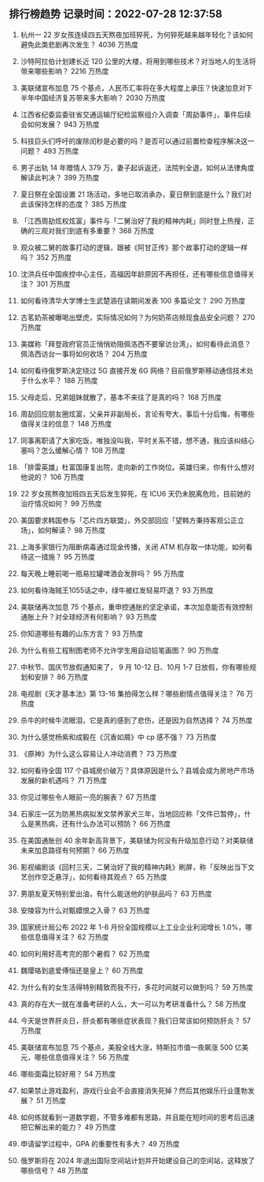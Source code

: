
## 排行榜趋势 记录时间：2022-07-28 12:37:58
  
  1. 杭州一 22 岁女孩连续四五天熬夜加班猝死，为何猝死越来越年轻化？该如何避免此类悲剧再次发生？ 4036 万热度
    
  2. 沙特阿拉伯计划建长近 120 公里的大楼，将用到哪些技术？对当地人的生活将带来哪些影响？ 2216 万热度
    
  3. 美联储宣布加息 75 个基点，人民币汇率将在多大程度上承压？快速加息对下半年中国经济复苏带来多大影响？ 2030 万热度
    
  4. 江西省纪委监委驻省交通运输厅纪检监察组介入调查「周劼事件」，事件后续会如何发展？ 943 万热度
    
  5. 科技巨头们呼吁的废除闰秒是必要的吗？是否可以通过前置检查程序解决这一问题？ 493 万热度
    
  6. 男子出轨 14 年赠情人 379 万，妻子起诉返还，法院判全退，如何从法律角度解读此判决？ 399 万热度
    
  7. 夏日祭在全国设置 21 场活动，多地已取消承办，夏日祭到底是什么？我们对此该保持怎样的态度？ 385 万热度
    
  8. 「江西周劼炫权炫富」事件与「二舅治好了我的精神内耗」同时登上热搜，正确的三观对我们到底有多重要？ 368 万热度
    
  9. 观众被二舅的故事打动的逻辑，跟被《阿甘正传》那个故事打动的逻辑一样吗？ 352 万热度
    
  10. 沈洪兵任中国疾控中心主任，高福因年龄原因不再担任，还有哪些信息值得关注？ 301 万热度
    
  11. 如何看待清华大学博士生武楚涵在读期间发表 100 多篇论文？ 290 万热度
    
  12. 古茗奶茶被曝喝出壁虎，实际情况如何？为何奶茶店频现食品安全问题？ 270 万热度
    
  13. 美媒称「拜登政府官员正悄悄劝阻佩洛西不要窜访台湾」，如何看待此消息？佩洛西访台一事将如何收场？ 204 万热度
    
  14. 如何看待俄罗斯决定绕过 5G 直接开发 6G 网络？目前俄罗斯移动通信技术处于什么水平？ 188 万热度
    
  15. 父母走后，兄弟姐妹就散了，基本不来往了是真的吗？ 168 万热度
    
  16. 周劼回应朋友圈炫富，父亲并非副局长，言论有夸大，事后十分后悔，有哪些值得关注的信息？ 148 万热度
    
  17. 同事离职请了大家吃饭，唯独没叫我，平时关系不错，想不通，我应该纠结心塞吗？怎么缓解心情？ 108 万热度
    
  18. 「排雷英雄」杜富国康复出院，走向新的工作岗位。英雄归来，你有什么想对他说的？ 106 万热度
    
  19. 22 岁女孩熬夜加班四五天后发生猝死，在 ICU6 天仍未脱离危险，目前她的治疗情况如何？ 99 万热度
    
  20. 美国要求韩国参与「芯片四方联盟」，外交部回应「望韩方秉持客观公正立场」，如何解读？ 98 万热度
    
  21. 上海多家银行为阻断病毒通过现金传播，关闭 ATM 机存取一体功能，如何看待这一措施？ 95 万热度
    
  22. 每天晚上睡前喝一瓶易拉罐啤酒会发胖吗？ 95 万热度
    
  23. 如何看待海贼王1055话之中，绿牛被红发轻易吓退？ 93 万热度
    
  24. 美联储再次加息 75 个基点，重申控通胀的坚定承诺，本次加息能否有效控制通胀上升？对全球经济有何影响？ 93 万热度
    
  25. 你知道哪些有趣的山东方言？ 93 万热度
    
  26. 为什么有些工程制图老师不允许学生用自动铅笔画图？ 90 万热度
    
  27. 中秋节、国庆节放假通知来了， 9 月 10-12 日、10月 1-7 日放假，你有哪些规划和安排？ 86 万热度
    
  28. 电视剧《天才基本法》第 13-16 集拍得怎么样？哪些剧情点值得关注？ 76 万热度
    
  29. 杀牛的时候牛流眼泪，它是真的感到了悲伤，还是因为自然选择？ 74 万热度
    
  30. 为什么感觉杨紫和成毅在《沉香如屑》中 cp 感不强？ 73 万热度
    
  31. 《原神》为什么这么容易让人冲动消费？ 73 万热度
    
  32. 如何看待全国 117 个县城房价破万？具体原因是什么？县城会成为房地产市场发展的新机遇吗？ 71 万热度
    
  33. 你见过哪些令人眼前一亮的腕表？ 67 万热度
    
  34. 石家庄一区为防黑热病拟发文禁养家犬三年，当地回应称「文件已暂停」，什么是黑热病，还有什么办法可以预防？ 66 万热度
    
  35. 在美国通胀创 40 余年新高背景下，美联储为何没有升级加息行动？对美联储未来加息路径有何预期？ 66 万热度
    
  36. 影视编剧谈《回村三天，二舅治好了我的精神内耗》刷屏，称「反映出当下文艺创作空乏悬浮」，如何看待其观点？ 65 万热度
    
  37. 男朋友夏天特别爱出油，有什么能送他的护肤品吗？ 63 万热度
    
  38. 安陵容为什么对甄嬛恨之入骨？ 63 万热度
    
  39. 国家统计局公布 2022 年 1-6 月份全国规模以上工业企业利润增长 1.0%，哪些信息值得关注？ 62 万热度
    
  40. 如何利用好高考完的那个暑假？ 62 万热度
    
  41. 魏璎珞到底爱傅恒还是皇上？ 60 万热度
    
  42. 为什么有的女生活得特别精致而我不行，多花时间就可以做到吗？ 59 万热度
    
  43. 真的存在大一就在准备考研的人么，大一可以为考研准备什么？ 58 万热度
    
  44. 今天是世界肝炎日，肝炎都有哪些症状表现？我们日常该如何预防肝炎？ 57 万热度
    
  45. 美联储宣布加息 75 个基点，美股全线大涨，特斯拉市值一夜飙涨 500 亿美元，哪些信息值得关注？ 56 万热度
    
  46. 哪些面霜比较好用？ 54 万热度
    
  47. 如果禁止游戏盈利，游戏行业会不会直接消失死掉？然后其他娱乐行业蓬勃发展？ 51 万热度
    
  48. 如何练就看到一道数学题，不管多难都有思路，并且能在短时间的思考后迅速把它解出来的能力？ 49 万热度
    
  49. 申请留学过程中，GPA 的重要性有多大？ 49 万热度
    
  50. 俄罗斯将在 2024 年退出国际空间站计划并开始建设自己的空间站，这释放了哪些信号？ 48 万热度
    